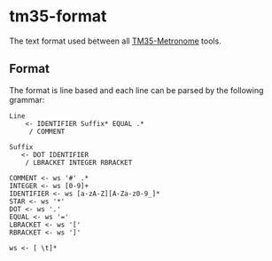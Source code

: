 # tm35-format

The text format used between all [TM35-Metronome](https://github.com/TM35-Metronome) tools.

## Format

The format is line based and each line can be parsed by the following grammar:
```
Line
    <- IDENTIFIER Suffix* EQUAL .*
     / COMMENT

Suffix
   <- DOT IDENTIFIER
    / LBRACKET INTEGER RBRACKET

COMMENT <- ws '#' .*
INTEGER <- ws [0-9]+
IDENTIFIER <- ws [a-zA-Z][A-Za-z0-9_]*
STAR <- ws '*'
DOT <- ws '.'
EQUAL <- ws '='
LBRACKET <- ws '['
RBRACKET <- ws ']'

ws <- [ \t]*
```
